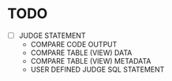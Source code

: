 # TODO


- [ ] JUDGE STATEMENT
  - COMPARE CODE OUTPUT
  - COMPARE TABLE (VIEW) DATA
  - COMPARE TABLE (VIEW) METADATA
  - USER DEFINED JUDGE SQL STATEMENT